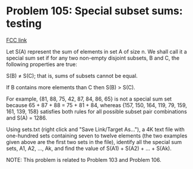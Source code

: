 # Problem 105: Special subset sums: testing

[FCC link](https://www.freecodecamp.org/learn/coding-interview-prep/project-euler/problem-105-special-subset-sums-testing)

Let S(A) represent the sum of elements in set A of size n. We shall call it a special sum set if for any two non-empty disjoint subsets, B and C, the following properties are true:

S(B) ≠ S(C); that is, sums of subsets cannot be equal.

If B contains more elements than C then S(B) > S(C).

For example, {81, 88, 75, 42, 87, 84, 86, 65} is not a special sum set because 65 + 87 + 88 = 75 + 81 + 84, whereas {157, 150, 164, 119, 79, 159, 161, 139, 158} satisfies both rules for all possible subset pair combinations and S(A) = 1286.

Using sets.txt (right click and "Save Link/Target As..."), a 4K text file with one-hundred sets containing seven to twelve elements (the two examples given above are the first two sets in the file), identify all the special sum sets, A1, A2, ..., Ak, and find the value of S(A1) + S(A2) + ... + S(Ak).

NOTE: This problem is related to Problem 103 and Problem 106.
